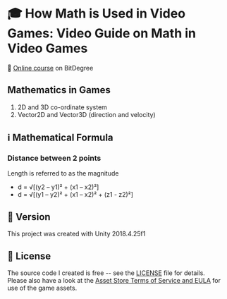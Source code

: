 # :mortar_board: How Math is Used in Video Games: Video Guide on Math in Video Games

:link: [Online course][course] on BitDegree

[course]: https://www.bitdegree.org/user/course/math-in-video-games

## Mathematics in Games

1. 2D and 3D co-ordinate system
2. Vector2D and Vector3D (direction and velocity)

## :information_source: Mathematical Formula

### Distance between 2 points

Length is referred to as the magnitude

- d = √[(y2 – y1)² + (x1 – x2)²]
- d = √[(y1 – y2)² + (x1 – x2)² + (z1 - z2)²]

## :memo: Version

This project was created with Unity 2018.4.25f1

## :page_with_curl: License

The source code I created is free -- see the [LICENSE](LICENSE) file for details.  
Please also have a look at the [Asset Store Terms of Service and EULA](https://unity3d.com/legal/as_terms) for use of the game assets.

